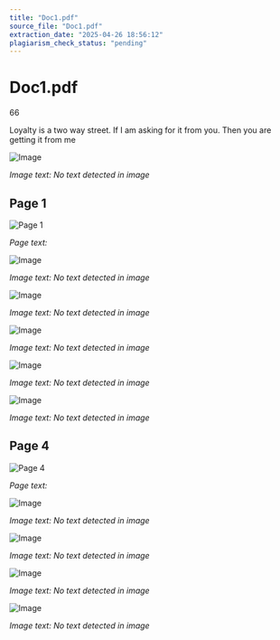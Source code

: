 ```yaml
---
title: "Doc1.pdf"
source_file: "Doc1.pdf"
extraction_date: "2025-04-26 18:56:12"
plagiarism_check_status: "pending"
---
```


# Doc1.pdf

<!-- image -->

<!-- image -->

<!-- image -->

<!-- image -->

<!-- image -->

66

Loyalty is a two way street. If I am asking for it from you. Then you are getting it from me

<!-- image -->

<!-- image -->

<!-- image -->

![Image](extracted_images\Doc1\image_000.png)

*Image text:* *No text detected in image*



## Page 1

![Page 1](None)

*Page text:* 



![Image](extracted_images\Doc1\image_001.png)

*Image text:* *No text detected in image*



![Image](extracted_images\Doc1\image_002.png)

*Image text:* *No text detected in image*



![Image](extracted_images\Doc1\image_003.png)

*Image text:* *No text detected in image*



![Image](extracted_images\Doc1\image_004.png)

*Image text:* *No text detected in image*



![Image](extracted_images\Doc1\image_005.png)

*Image text:* *No text detected in image*



## Page 4

![Page 4](None)

*Page text:* 



![Image](extracted_images\Doc1\image_006.png)

*Image text:* *No text detected in image*



![Image](extracted_images\Doc1\image_007.png)

*Image text:* *No text detected in image*



![Image](extracted_images\Doc1\image_008.png)

*Image text:* *No text detected in image*



![Image](extracted_images\Doc1\image_009.png)

*Image text:* *No text detected in image*

